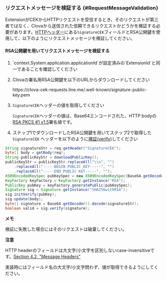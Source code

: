 ### リクエストメッセージを検証する {#RequestMessageValidation}

ExtensionがCEKからHTTPリクエストを受信するとき、そのリクエストが第三者ではなく、Clovaから送信された信頼できるリクエストかどうかを検証する必要があります。[HTTPヘッダー](#HTTPHeader)にある`SignatureCEK`フィールドとRSA公開鍵を使用して、以下のようにリクエストメッセージを検証してください。

#### RSA公開鍵を用いてリクエストメッセージを検証する
<ol>
<li><p>`context.System.application.applicationId`が設定済みの`ExtensionId`と同一であることを確認してください</p></li>
<li><p>Clovaの署名用RSA公開鍵を以下のURLからダウンロードしてください</p>
<p>https://clova-cek-requests.line.me/.well-known/signature-public-key.pem</p></li>
<li><p><code>SignatureCEK</code>ヘッダーの値を取得してください</p>
<p><code>SignatureCEK</code>ヘッダーの値は、Base64エンコードされた、HTTP bodyの<a href="https://tools.ietf.org/html/rfc3447" target="_blank">RSA PKCS #1 v1.5</a>署名値です。</p></li>
<li>ステップ1でダウンロードしたRSA公開鍵を用いてステップ2で取得した<code>SignatureCEK</code> ヘッダーを以下のように<a href="https://tools.ietf.org/html/rfc3447#section-5.2" target="_blank">検証(verify)</a>してください</li>
</ol>

```java
String signatureStr = req.getHeader("SignatureCEK");
byte[] body = getBody(req);
String publicKeyStr = downloadPublicKey();
publicKeyStr = publicKeyStr.replaceAll("\\n", "")
    .replaceAll("-----BEGIN PUBLIC KEY-----", "")
    .replaceAll("-----END PUBLIC KEY-----", "");
X509EncodedKeySpec pubKeySpec = new X509EncodedKeySpec(Base64.getDecoder().decode(publicKeyStr));
KeyFactory keyFactory = KeyFactory.getInstance("RSA");
PublicKey pubKey = keyFactory.generatePublic(pubKeySpec);
Signature sig = Signature.getInstance("SHA256withRSA");
sig.initVerify(pubKey);
sig.update(body);
byte[] signature = Base64.getDecoder().decode(signatureStr);
boolean valid = sig.verify(signature);
```

<div class="note">
  <p><strong>メモ</strong></p>
  <p>検証に失敗した場合にはそのリクエストは破棄してください。</p>
</div>

<div class="danger">
  <p><strong>注意</strong></p>
  <p>HTTP headerのフィールドは大文字/小文字を区別しないcase-insensitiveです。<a href="http://www.w3.org/Protocols/rfc2616/rfc2616-sec4.html#sec4.2" target="_blank">Section 4.2, "Message Headers"</a></p>
  <p>実装時にはフィールド名の大文字/小文字問わず、値が取得できるようにしてください。</p>
</div>
